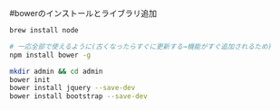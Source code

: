 #bowerのインストールとライブラリ追加

```.sh
brew install node

# 一応全部で使えるように(古くなったらすぐに更新する→機能がすぐ追加されるため)
npm install bower -g

mkdir admin && cd admin
bower init
bower install jquery --save-dev
bower install bootstrap --save-dev
```
